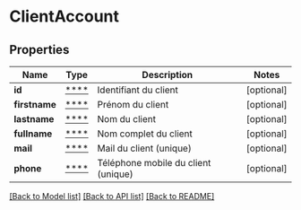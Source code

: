 # ClientAccount

## Properties
Name | Type | Description | Notes
------------ | ------------- | ------------- | -------------
**id** | [****](.md) | Identifiant du client | [optional] 
**firstname** | [****](.md) | Prénom du client | [optional] 
**lastname** | [****](.md) | Nom du client | [optional] 
**fullname** | [****](.md) | Nom complet du client | [optional] 
**mail** | [****](.md) | Mail du client (unique) | [optional] 
**phone** | [****](.md) | Téléphone mobile du client (unique) | [optional] 

[[Back to Model list]](../../README.md#documentation-for-models) [[Back to API list]](../../README.md#documentation-for-api-endpoints) [[Back to README]](../../README.md)

